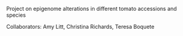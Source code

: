 
Project on epigenome alterations in different tomato accessions and species

Collaborators: Amy Litt, Christina Richards, Teresa Boquete
